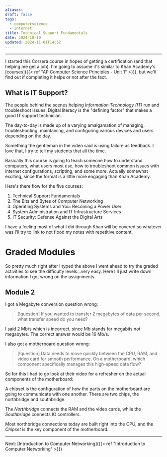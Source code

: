 ```yaml
---
aliases: 
draft: false
tags:
  - computerscience
  - internet
title: Technical Support Fundamentals
date: 2024-10-19
updated: 2024-11-01T14:52
---
```


-------------------------------------------------------------------------------

I started this Corsera course in hopes of getting a certification (and that helping me get a job). I'm going to assume it's similar to Khan Academy's [courses]({{< ref "AP Computer Science Principles - Unit 1" >}}), but we'll find out if completing it helps or not after the fact.

## What is IT Support?

The people behind the scenes helping *Information Technology (IT)* run and troubleshoot issues. Digital literacy is the "defining factor" that makes a good IT support technician.

The day-to-day is made up of a varying amalgamation of managing, troubleshooting, maintaining, and configuring various devices and users depending on the day.

Something the gentleman in the video said is using failure as feedback. I love that, I try to tell my students that all the time. 

Basically this course is going to teach someone how to understand computers, what users most use, how to troubleshoot common issues with internet configurations, scripting, and some more. Actually somewhat exciting, since the format is a little more engaging than Khan Academy.

Here's there flow for the five courses:

1. Technical Support Fundamentals
2. The Bits and Bytes of Computer Networking
3. Operating Systems and You: Becoming a Power User
4. System Administration and IT Infrastructure Services
5. IT Security: Defense Against the Digital Arts

I have a feeling most of what I did through Khan will be covered so whatever was I'll try to link to not flood my notes with repetitive content. 

# Graded Modules

So pretty much right after I typed the above I went ahead to try the graded activities to see the difficulty levels...very easy. Here I'll just write down information I got wrong on the assignments

## Module 2

I got a Megabyte conversion question wrong:

>[!question]
If you wanted to transfer 2 megabytes of data per second, what transfer speed do you need?
>
I said 2 Mb/s which is incorrect, since Mb stands for megabits not megabytes. The correct answer would be 16 Mb/s.


I also got a motherboard question wrong: 

>[!question]
>Data needs to move quickly between the CPU, RAM, and video card for smooth performance. On a motherboard, which component specifically manages this high-speed data flow?

So for this I had to go look at their video for a refresher on the actual components of the motherboard:

A chipset is the configuration of how the parts on the motherboard are going to communicate with one another. There are two chips, the northbridge and southbridge.

The *Northbridge* connects the RAM and the video cards, while the *Southbridge* connects IO controllers.

Most northbridge connections today are built right into the CPU, and the *Chipset* is the key component of the motherboard.


---
Next: 
[Introduction to Computer Networking]({{< ref "Introduction to Computer Networking" >}}) 
